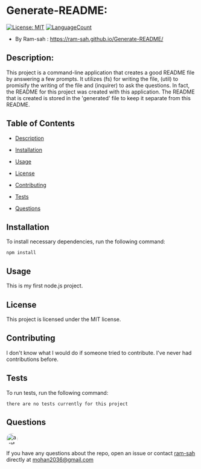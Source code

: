 # Generate-README:

[![License: MIT](https://img.shields.io/badge/License-MIT-green.svg)](https://opensource.org/licenses/MIT)
[![LanguageCount](https://img.shields.io/github/languages/count/ram-sah/Generate-README)](https://github.com/ram-sah/Generate-README)

* By Ram-sah : https://ram-sah.github.io/Generate-README/

## Description: 

This project is a command-line application that creates a good README file by answering a few prompts. It utilizes (fs) for writing the file, (util) to promisify the writing of the file and (inquirer) to ask the questions. In fact, the README for this project was created with this application. The README that is created is stored in the 'generated' file to keep it separate from this README.
         
## Table of Contents

* [Description](#Description:)
       
* [Installation](#installation)
            
* [Usage](#usage)
            
* [License](#license)
            
* [Contributing](#contributing)
            
* [Tests](#tests)
            
* [Questions](#Questions)
         
## Installation
            
To install necessary dependencies, run the following command:
            
```
npm install
```
        
## Usage
            
This is my first node.js project.
            
## License 
            
This project is licensed under the MIT license.
            
## Contributing
            
I don't know what I would do if someone tried to contribute. I've never had contributions before.
            
## Tests
            
To run tests, run the following command:
            
```
there are no tests currently for this project
```
            
## Questions
            
<img src="https://github.com/ram-sah.png" alt="avatar" style="border-radius: 16px" width="30" />
            
If you have any questions about the repo, open an issue or contact [ram-sah](https://github.com/ram-sah) directly at mohan2036@gmail.com
            
